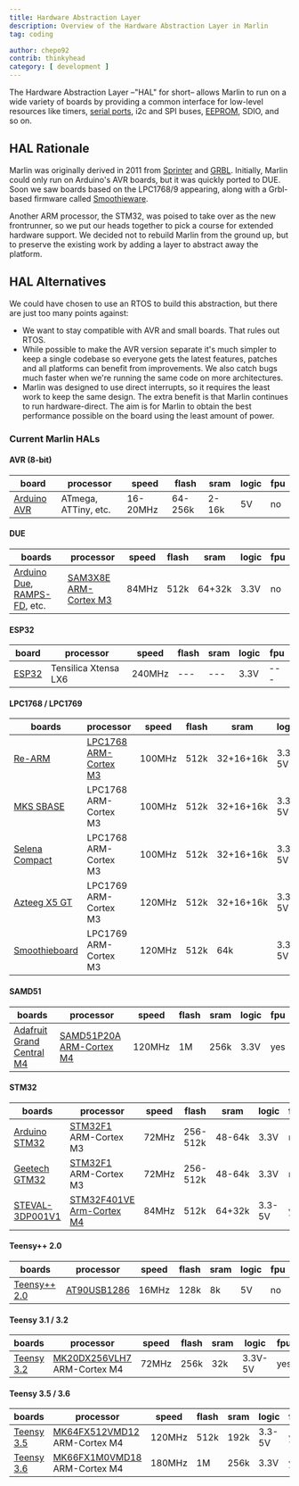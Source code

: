 ```yaml
---
title: Hardware Abstraction Layer
description: Overview of the Hardware Abstraction Layer in Marlin
tag: coding

author: chepo92
contrib: thinkyhead
category: [ development ]
---
```


The Hardware Abstraction Layer –"HAL" for short– allows Marlin to run on a wide variety of boards by providing a common interface for low-level resources like timers, [serial ports](/docs/setting/serial.html), i2c and SPI buses, [EEPROM](/docs/features/eeprom.html), SDIO, and so on.

## HAL Rationale

Marlin was originally derived in 2011 from [Sprinter](//github.com/kliment/Sprinter) and [GRBL](//github.com/gnea/grbl). Initially, Marlin could only run on Arduino's AVR boards, but it was quickly ported to DUE. Soon we saw boards based on the LPC1768/9 appearing, along with a Grbl-based firmware called [Smoothieware](//reprap.org/wiki/Smoothieboard).

Another ARM processor, the STM32, was poised to take over as the new frontrunner, so we put our heads together to pick a course for extended hardware support. We decided not to rebuild Marlin from the ground up, but to preserve the existing work by adding a layer to abstract away the platform.

## HAL Alternatives

We could have chosen to use an RTOS to build this abstraction, but there are just too many points against:

- We want to stay compatible with AVR and small boards. That rules out RTOS.
- While possible to make the AVR version separate it's much simpler to keep a single codebase so everyone gets the latest features, patches and all platforms can benefit from improvements. We also catch bugs much faster when we're running the same code on more architectures.
- Marlin was designed to use direct interrupts, so it requires the least work to keep the same design. The extra benefit is that Marlin continues to run hardware-direct. The aim is for Marlin to obtain the best performance possible on the board using the least amount of power.

### Current Marlin HALs

#### AVR (8-bit)

  board|processor|speed|flash|sram|logic|fpu
  ----|---------|-----|-----|----|-----|---
  [Arduino AVR](//www.arduino.cc/)|ATmega, ATTiny, etc.|16-20MHz|64-256k|2-16k|5V|no

#### DUE

  boards|processor|speed|flash|sram|logic|fpu
  ----|---------|-----|-----|----|-----|---
  [Arduino Due](//www.arduino.cc/en/Guide/ArduinoDue), [RAMPS-FD](//www.reprap.org/wiki/RAMPS-FD), etc.|[SAM3X8E ARM-Cortex M3](//www.microchip.com/wwwproducts/en/ATsam3x8e)|84MHz|512k|64+32k|3.3V|no

#### ESP32

  board|processor|speed|flash|sram|logic|fpu
  ----|---------|-----|-----|----|-----|---
  [ESP32](//www.espressif.com/en/products/hardware/esp32/overview)|Tensilica Xtensa LX6|240MHz|---|---|3.3V|---

#### LPC1768 / LPC1769

  boards|processor|speed|flash|sram|logic|fpu
  ----|---------|-----|-----|----|-----|---
  [Re-ARM](//www.kickstarter.com/projects/1245051645/re-arm-for-ramps-simple-32-bit-upgrade)|[LPC1768 ARM-Cortex M3](//www.nxp.com/products/microcontrollers-and-processors/arm-based-processors-and-mcus/lpc-cortex-m-mcus/lpc1700-cortex-m3/512kb-flash-64kb-sram-ethernet-usb-lqfp100-package:LPC1768FBD100)|100MHz|512k|32+16+16k|3.3-5V|no
  [MKS SBASE](//forums.reprap.org/read.php?13,499322)|LPC1768 ARM-Cortex M3|100MHz|512k|32+16+16k|3.3-5V|no
  [Selena Compact](//github.com/Ales2-k/Selena)|LPC1768 ARM-Cortex M3|100MHz|512k|32+16+16k|3.3-5V|no
  [Azteeg X5 GT](//www.panucatt.com/azteeg_X5_GT_reprap_3d_printer_controller_p/ax5gt.htm)|LPC1769 ARM-Cortex M3|120MHz|512k|32+16+16k|3.3-5V|no
  [Smoothieboard](//reprap.org/wiki/Smoothieboard)|LPC1769 ARM-Cortex M3|120MHz|512k|64k|3.3-5V|no

#### SAMD51

  boards|processor|speed|flash|sram|logic|fpu
  ----|---------|-----|-----|----|-----|---
  [Adafruit Grand Central M4](//www.adafruit.com/product/4064)|[SAMD51P20A ARM-Cortex M4](//www.microchip.com/wwwproducts/en/ATSAMD51P20A)|120MHz|1M|256k|3.3V|yes

#### STM32

  boards|processor|speed|flash|sram|logic|fpu
  ----|---------|-----|-----|----|-----|---
  [Arduino STM32](//github.com/rogerclarkmelbourne/Arduino_STM32)|[STM32F1](//www.st.com/en/microcontrollers-microprocessors/stm32f103.html) ARM-Cortex M3|72MHz|256-512k|48-64k|3.3V|no
  [Geetech GTM32](//github.com/Geeetech3D/Diagram/blob/master/Rostock301/Hardware_GTM32_PRO_VB.pdf)|[STM32F1](//www.st.com/en/microcontrollers-microprocessors/stm32f103.html) ARM-Cortex M3|72MHz|256-512k|48-64k|3.3V|no
  [STEVAL-3DP001V1](//www.st.com/en/evaluation-tools/steval-3dp001v1.html)|[STM32F401VE Arm-Cortex M4](//www.st.com/en/microcontrollers/stm32f401ve.html)|84MHz|512k|64+32k|3.3-5V|yes

#### Teensy++ 2.0

  boards|processor|speed|flash|sram|logic|fpu
  ----|---------|-----|-----|----|-----|---
  [Teensy++ 2.0](//www.microchip.com/wwwproducts/en/AT90USB1286)|[AT90USB1286](//www.microchip.com/wwwproducts/en/AT90USB1286)|16MHz|128k|8k|5V|no

#### Teensy 3.1 / 3.2

  boards|processor|speed|flash|sram|logic|fpu
  ----|---------|-----|-----|----|-----|---
  [Teensy 3.2](//www.pjrc.com/store/teensy32.html)|[MK20DX256VLH7](//www.mouser.com/ProductDetail/NXP-Freescale/MK20DX256VLH7) ARM-Cortex M4|72MHz|256k|32k|3.3V-5V|yes

#### Teensy 3.5 / 3.6

  boards|processor|speed|flash|sram|logic|fpu
  ----|---------|-----|-----|----|-----|---
  [Teensy 3.5](//www.pjrc.com/store/teensy35.html)|[MK64FX512VMD12](//www.mouser.com/ProductDetail/NXP-Freescale/MK64FX512VMD12) ARM-Cortex M4|120MHz|512k|192k|3.3-5V|yes
  [Teensy 3.6](//www.pjrc.com/store/teensy36.html)|[MK66FX1M0VMD18](//www.mouser.com/ProductDetail/NXP-Freescale/MK66FX1M0VMD18) ARM-Cortex M4|180MHz|1M|256k|3.3V|yes
